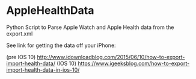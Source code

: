 # AppleHealthData
Python Script to Parse Apple Watch and Apple Health data from the export.xml

See link for getting the data off your iPhone: 

  (pre IOS 10) http://www.idownloadblog.com/2015/06/10/how-to-export-import-health-data/
  (IOS 10) https://www.igeeksblog.com/how-to-export-import-health-data-in-ios-10/


